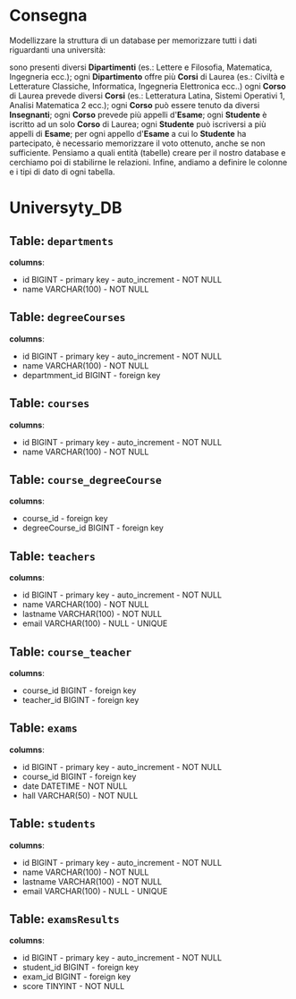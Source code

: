 # Consegna
Modellizzare la struttura di un database per memorizzare tutti i dati riguardanti una università:

sono presenti diversi **Dipartimenti** (es.: Lettere e Filosofia, Matematica, Ingegneria ecc.);
ogni **Dipartimento** offre più **Corsi** di Laurea (es.: Civiltà e Letterature Classiche, Informatica, Ingegneria Elettronica ecc..)
ogni **Corso** di Laurea prevede diversi **Corsi** (es.: Letteratura Latina, Sistemi Operativi 1, Analisi Matematica 2 ecc.);
ogni **Corso** può essere tenuto da diversi **Insegnanti**;
ogni **Corso** prevede più appelli d'**Esame**;
ogni **Studente** è iscritto ad un solo **Corso** di Laurea;
ogni **Studente** può iscriversi a più appelli di **Esame**;
per ogni appello d'**Esame** a cui lo **Studente** ha partecipato, è necessario memorizzare il voto ottenuto, anche se non sufficiente. Pensiamo a quali entità (tabelle) creare per il nostro database e cerchiamo poi di stabilirne le relazioni. Infine, andiamo a definire le colonne e i tipi di dato di ogni tabella.

# Universyty_DB

## Table: `departments`

**columns**:

- id BIGINT - primary key - auto_increment - NOT NULL
- name VARCHAR(100) - NOT NULL

## Table: `degreeCourses`

**columns**:
- id BIGINT - primary key - auto_increment - NOT NULL
- name VARCHAR(100) - NOT NULL
- departmment_id BIGINT - foreign key

## Table: `courses`

**columns**:

- id BIGINT - primary key - auto_increment - NOT NULL
- name VARCHAR(100) - NOT NULL

## Table: `course_degreeCourse`

**columns**:

- course_id - foreign key
- degreeCourse_id BIGINT - foreign key

## Table: `teachers`

**columns**:

- id BIGINT - primary key - auto_increment - NOT NULL
- name VARCHAR(100) - NOT NULL
- lastname VARCHAR(100) - NOT NULL
- email VARCHAR(100) - NULL - UNIQUE

## Table: `course_teacher`

**columns**:

- course_id BIGINT - foreign key
- teacher_id BIGINT - foreign key

## Table: `exams`

**columns**:

- id BIGINT - primary key - auto_increment - NOT NULL
- course_id BIGINT - foreign key
- date DATETIME - NOT NULL
- hall VARCHAR(50) - NOT NULL

## Table: `students`

**columns**:

- id BIGINT - primary key - auto_increment - NOT NULL
- name VARCHAR(100) - NOT NULL
- lastname VARCHAR(100) - NOT NULL
- email VARCHAR(100) - NULL - UNIQUE

## Table: `examsResults`

**columns**:

- id BIGINT - primary key - auto_increment - NOT NULL
- student_id BIGINT - foreign key
- exam_id BIGINT - foreign key
- score TINYINT - NOT NULL



